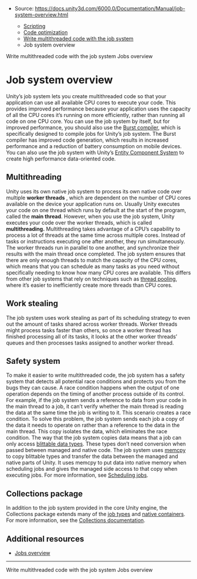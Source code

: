 * Source: https://docs.unity3d.com/6000.0/Documentation/Manual/job-system-overview.html

  * [Scripting](https://docs.unity3d.com/6000.0/Documentation/Manual/scripting.html)
  * [Code optimization](https://docs.unity3d.com/6000.0/Documentation/Manual/scripting-optimization.html)
  * [Write multithreaded code with the job system](https://docs.unity3d.com/6000.0/Documentation/Manual/job-system.html)
  * Job system overview


[](https://docs.unity3d.com/6000.0/Documentation/Manual/job-system.html)
Write multithreaded code with the job system
[](https://docs.unity3d.com/6000.0/Documentation/Manual/job-system-jobs.html)
Jobs overview
# Job system overview
Unity’s job system lets you create multithreaded code so that your application can use all available CPU cores to execute your code. This provides improved performance because your application uses the capacity of all the CPU cores it’s running on more efficiently, rather than running all code on one CPU core.
You can use the job system by itself, but for improved performance, you should also use the [Burst compiler](https://docs.unity3d.com/Packages/com.unity.burst@latest/), which is specifically designed to compile jobs for Unity’s job system. The Burst compiler has improved code generation, which results in increased performance and a reduction of battery consumption on mobile devices.
You can also use the job system with Unity’s [Entity Component System](https://docs.unity3d.com/Packages/com.unity.entities@latest/) to create high performance data-oriented code.
## Multithreading
Unity uses its own native job system to process its own native code over multiple **worker threads** , which are dependent on the number of CPU cores available on the device your application runs on. Usually Unity executes your code on one thread which runs by default at the start of the program, called the **main thread**. However, when you use the job system, Unity executes your code over the worker threads, which is called **multithreading.**
Multithreading takes advantage of a CPU’s capability to process a lot of threads at the same time across multiple cores. Instead of tasks or instructions executing one after another, they run simultaneously. The worker threads run in parallel to one another, and synchronize their results with the main thread once completed.
The job system ensures that there are only enough threads to match the capacity of the CPU cores, which means that you can schedule as many tasks as you need without specifically needing to know how many CPU cores are available. This differs from other job systems that rely on techniques such as [thread pooling](https://en.wikipedia.org/wiki/Thread_pool), where it’s easier to inefficiently create more threads than CPU cores.
## Work stealing
The job system uses work stealing as part of its scheduling strategy to even out the amount of tasks shared across worker threads. Worker threads might process tasks faster than others, so once a worker thread has finished processing all of its tasks, it looks at the other worker threads’ queues and then processes tasks assigned to another worker thread.
## Safety system
To make it easier to write multithreaded code, the job system has a safety system that detects all potential race conditions and protects you from the bugs they can cause. A race condition happens when the output of one operation depends on the timing of another process outside of its control.
For example, if the job system sends a reference to data from your code in the main thread to a job, it can’t verify whether the main thread is reading the data at the same time the job is writing to it. This scenario creates a race condition.
To solve this problem, the job system sends each job a copy of the data it needs to operate on rather than a reference to the data in the main thread. This copy isolates the data, which eliminates the race condition.
The way that the job system copies data means that a job can only access [blittable data types](https://en.wikipedia.org/wiki/Blittable_types). These types don’t need conversion when passed between managed and native code.
The job system uses [memcpy](http://www.cplusplus.com/reference/cstring/memcpy/) to copy blittable types and transfer the data between the managed and native parts of Unity. It uses memcpy to put data into native memory when scheduling jobs and gives the managed side access to that copy when executing jobs. For more information, see [Scheduling jobs](https://docs.unity3d.com/6000.0/Documentation/Manual/job-system-creating-jobs.html#schedule-a-job).
## Collections package
In addition to the job system provided in the core Unity engine, the Collections package extends many of the [job types](https://docs.unity3d.com/6000.0/Documentation/Manual/job-system-jobs.html) and [native containers](https://docs.unity3d.com/6000.0/Documentation/Manual/job-system-native-container.html). For more information, see the [Collections documentation](https://docs.unity3d.com/Packages/com.unity.collections@latest).
## Additional resources
  * [Jobs overview](https://docs.unity3d.com/6000.0/Documentation/Manual/job-system-jobs.html)


* * *
[](https://docs.unity3d.com/6000.0/Documentation/Manual/job-system.html)
Write multithreaded code with the job system
[](https://docs.unity3d.com/6000.0/Documentation/Manual/job-system-jobs.html)
Jobs overview
